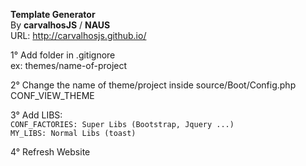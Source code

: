 **Template Generator<br>**
By **carvalhosJS** / **NAUS**<br>
URL: http://carvalhosjs.github.io/

1° Add folder in .gitignore<br>
ex: themes/name-of-project

2° Change the name of theme/project inside source/Boot/Config.php<br>
CONF_VIEW_THEME

3° Add LIBS:<br>
 `CONF_FACTORIES: Super Libs (Bootstrap, Jquery ...)`<br>
 `MY_LIBS: Normal Libs (toast)`

4° Refresh Website
